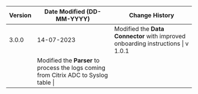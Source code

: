 | **Version** | **Date Modified (DD-MM-YYYY)** | **Change History**                          |
|-------------|--------------------------------|---------------------------------------------|
| 3.0.0       | 14-07-2023                     | Modified the **Data Connector** with improved onboarding instructions \| v 1.0.1 |
											   | Modified the **Parser** to process the logs coming from Citrix ADC to Syslog table \|
